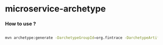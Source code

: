 # microservice-archetype

### How to use ?
```bash

mvn archetype:generate -DarchetypeGroupId=org.fintrace -DarchetypeArtifactId=microservice-archetype -DarchetypeVersion=0.0.13 -DgroupId=com.cbre.vas.platform -DartifactId=property -DinteractiveMode=false
```

